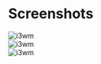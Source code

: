 # Screenshots <br />
![i3wm](https://raw.githubusercontent.com/tim241/configs/current/screenshots/i3-space.png) <br />
![i3wm](https://raw.githubusercontent.com/tim241/configs/current/screenshots/i3-green.png) <br />
![i3wm](https://raw.githubusercontent.com/tim241/configs/current/screenshots/i3-wood.png) <br />

